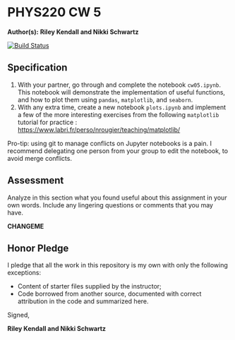 # PHYS220 CW 5

**Author(s):** **Riley Kendall and Nikki Schwartz**

[![Build Status](https://travis-ci.org/chapman-phys220-2017f/cw-05-riley-and-nikki.svg?branch=master)](https://travis-ci.org/chapman-phys220-2017f/cw-05-riley-and-nikki)

## Specification

1. With your partner, go through and complete the notebook `cw05.ipynb`. This notebook will demonstrate the implementation of useful functions, and how to plot them using `pandas`, `matplotlib`, and `seaborn`.
1. With any extra time, create a new notebook `plots.ipynb` and implement a few of the more interesting exercises from the following `matplotlib` tutorial for practice : https://www.labri.fr/perso/nrougier/teaching/matplotlib/

Pro-tip: using git to manage conflicts on Jupyter notebooks is a pain. I recommend delegating one person from your group to edit the notebook, to avoid merge conflicts.

## Assessment

Analyze in this section what you found useful about this assignment in your own words. Include any lingering questions or comments that you may have.

**CHANGEME**

## Honor Pledge

I pledge that all the work in this repository is my own with only the following exceptions:

* Content of starter files supplied by the instructor;
* Code borrowed from another source, documented with correct attribution in the code and summarized here.

Signed,

**Riley Kendall and Nikki Schwartz**
